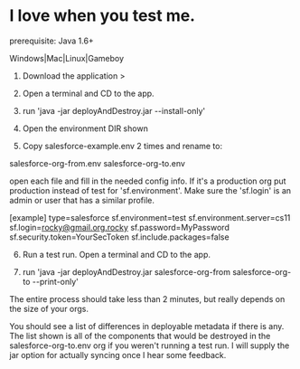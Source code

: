 # I love when you test me. #

prerequisite: Java 1.6+

Windows|Mac|Linux|Gameboy

1. Download the application > 

2. Open a terminal and CD to the app.

3. run 'java -jar deployAndDestroy.jar --install-only'

4. Open the environment DIR shown

5. Copy salesforce-example.env 2 times and rename to:

salesforce-org-from.env
salesforce-org-to.env

open each file and fill in the needed config info. If it's a production org put production instead of test for 'sf.environment'. Make sure the 'sf.login' is an admin or user that has a similar profile.

[example]
type=salesforce
sf.environment=test
sf.environment.server=cs11
sf.login=rocky@gmail.org.rocky
sf.password=MyPassword
sf.security.token=YourSecToken
sf.include.packages=false 

6. Run a test run. Open a terminal and CD to the app.

7. run 'java -jar deployAndDestroy.jar salesforce-org-from salesforce-org-to --print-only'

The entire process should take less than 2 minutes, but really depends on the size of your orgs. 

You should see a list of differences in deployable metadata if there is any. The list shown is all of the components that would be destroyed in the salesforce-org-to.env org if you weren't running a test run. I will supply the jar option for actually syncing once I hear some feedback.
